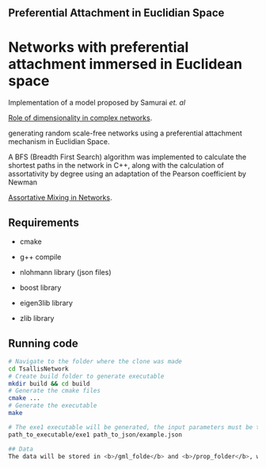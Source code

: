 ## Preferential Attachment in Euclidian Space
# Networks with preferential attachment immersed in Euclidean space
Implementation of a model proposed by Samurai <i> et. al </i> <p>
  <a href="https://www.nature.com/articles/srep27992">Role of dimensionality in complex networks</a>.
</p>
generating random scale-free networks using a preferential attachment mechanism in Euclidian Space. 

A BFS (Breadth First Search) algorithm was implemented to calculate the shortest paths in the network in C++, along with the calculation of assortativity by degree using an adaptation of the Pearson coefficient by Newman
<p>
  <a href="https://journals.aps.org/prl/abstract/10.1103/PhysRevLett.89.208701">Assortative Mixing in Networks</a>.
</p>


## Requirements
- cmake

- g++ compile

- nlohmann library (json files)

- boost library

- eigen3lib library

- zlib library

## Running code
```bash
# Navigate to the folder where the clone was made
cd TsallisNetwork
# Create build folder to generate executable
mkdir build && cd build
# Generate the cmake files
cmake ...
# Generate the executable
make

# The exe1 executable will be generated, the input parameters must be the standard expressed in example.json. To execute the code, we must follow the pattern
path_to_executable/exe1 path_to_json/example.json

## Data
The data will be stored in <b>/gml_folde</b> and <b>/prop_folder</b>, where the gml file stores all the link pairs in the network, with the Euclidean distance between the site pairs and the degree of each site. While the prop file stores the value of the properties shortest average network path, network diameter and assortativity by degree
